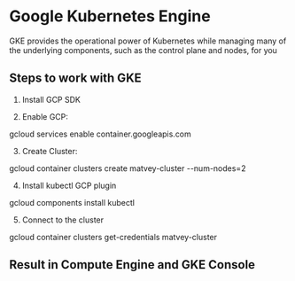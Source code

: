 # Google Kubernetes Engine
GKE provides the operational power of Kubernetes while managing many of the underlying components, such as the control plane and nodes, for you

## Steps to work with GKE

1. Install GCP SDK

2. Enable GCP:

gcloud services enable container.googleapis.com

3. Create Cluster:

gcloud container clusters create matvey-cluster --num-nodes=2

4. Install kubectl GCP plugin

gcloud components install kubectl

5. Connect to the cluster

gcloud container clusters get-credentials matvey-cluster

## Result in Compute Engine and GKE Console